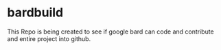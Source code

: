 # bardbuild

This Repo is being created to see if google bard can code and contribute and entire project into github.
